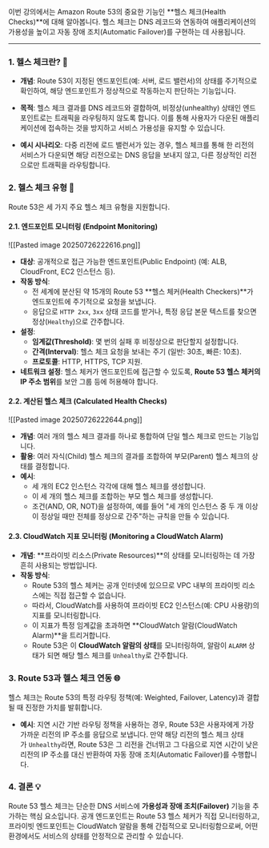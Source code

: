 
이번 강의에서는 Amazon Route 53의 중요한 기능인 **헬스 체크(Health Checks)**에 대해 알아봅니다. 헬스 체크는 DNS 레코드와 연동하여 애플리케이션의 가용성을 높이고 자동 장애 조치(Automatic Failover)를 구현하는 데 사용됩니다.

---

### 1. 헬스 체크란? 🤔

- **개념**: Route 53이 지정된 엔드포인트(예: 서버, 로드 밸런서)의 상태를 주기적으로 확인하여, 해당 엔드포인트가 정상적으로 작동하는지 판단하는 기능입니다.
    
- **목적**: 헬스 체크 결과를 DNS 레코드와 결합하여, 비정상(unhealthy) 상태인 엔드포인트로는 트래픽을 라우팅하지 않도록 합니다. 이를 통해 사용자가 다운된 애플리케이션에 접속하는 것을 방지하고 서비스 가용성을 유지할 수 있습니다.
    
- **예시 시나리오**: 다중 리전에 로드 밸런서가 있는 경우, 헬스 체크를 통해 한 리전의 서비스가 다운되면 해당 리전으로는 DNS 응답을 보내지 않고, 다른 정상적인 리전으로만 트래픽을 라우팅합니다.
    

### 2. 헬스 체크 유형 📜

Route 53은 세 가지 주요 헬스 체크 유형을 지원합니다.

#### 2.1. 엔드포인트 모니터링 (Endpoint Monitoring)

![[Pasted image 20250726222616.png]]

- **대상**: 공개적으로 접근 가능한 엔드포인트(Public Endpoint) (예: ALB, CloudFront, EC2 인스턴스 등).
- **작동 방식**:
    - 전 세계에 분산된 약 15개의 Route 53 **헬스 체커(Health Checkers)**가 엔드포인트에 주기적으로 요청을 보냅니다.
    - 응답으로 `HTTP 2xx`, `3xx` 상태 코드를 받거나, 특정 응답 본문 텍스트를 찾으면 정상(`Healthy`)으로 간주합니다.
- **설정**:
    - **임계값(Threshold)**: 몇 번의 실패 후 비정상으로 판단할지 설정합니다.
    - **간격(Interval)**: 헬스 체크 요청을 보내는 주기 (일반: 30초, 빠른: 10초).
    - **프로토콜**: HTTP, HTTPS, TCP 지원.
- **네트워크 설정**: 헬스 체커가 엔드포인트에 접근할 수 있도록, **Route 53 헬스 체커의 IP 주소 범위**를 보안 그룹 등에 허용해야 합니다.
    

#### 2.2. 계산된 헬스 체크 (Calculated Health Checks)

![[Pasted image 20250726222644.png]]

- **개념**: 여러 개의 헬스 체크 결과를 하나로 통합하여 단일 헬스 체크로 만드는 기능입니다.
- **활용**: 여러 자식(Child) 헬스 체크의 결과를 조합하여 부모(Parent) 헬스 체크의 상태를 결정합니다.
- **예시**:
    - 세 개의 EC2 인스턴스 각각에 대해 헬스 체크를 생성합니다.
    - 이 세 개의 헬스 체크를 조합하는 부모 헬스 체크를 생성합니다.
    - 조건(AND, OR, NOT)을 설정하여, 예를 들어 "세 개의 인스턴스 중 두 개 이상이 정상일 때만 전체를 정상으로 간주"하는 규칙을 만들 수 있습니다.

#### 2.3. CloudWatch 지표 모니터링 (Monitoring a CloudWatch Alarm)

- **개념**: **프라이빗 리소스(Private Resources)**의 상태를 모니터링하는 데 가장 흔히 사용되는 방법입니다.
- **작동 방식**:
    - Route 53의 헬스 체커는 공개 인터넷에 있으므로 VPC 내부의 프라이빗 리소스에는 직접 접근할 수 없습니다.
    - 따라서, CloudWatch를 사용하여 프라이빗 EC2 인스턴스(예: CPU 사용량)의 지표를 모니터링합니다.
    - 이 지표가 특정 임계값을 초과하면 **CloudWatch 알람(CloudWatch Alarm)**을 트리거합니다.
    - Route 53은 이 **CloudWatch 알람의 상태**를 모니터링하여, 알람이 `ALARM` 상태가 되면 해당 헬스 체크를 `Unhealthy`로 간주합니다.

### 3. Route 53과 헬스 체크 연동 🌐

헬스 체크는 Route 53의 특정 라우팅 정책(예: Weighted, Failover, Latency)과 결합될 때 진정한 가치를 발휘합니다.
- **예시**: 지연 시간 기반 라우팅 정책을 사용하는 경우, Route 53은 사용자에게 가장 가까운 리전의 IP 주소를 응답으로 보냅니다. 만약 해당 리전의 헬스 체크 상태가 `Unhealthy`라면, Route 53은 그 리전을 건너뛰고 그 다음으로 지연 시간이 낮은 리전의 IP 주소를 대신 반환하여 자동 장애 조치(Automatic Failover)를 수행합니다.
    

### 4. 결론 💡

Route 53 헬스 체크는 단순한 DNS 서비스에 **가용성과 장애 조치(Failover)** 기능을 추가하는 핵심 요소입니다. 공개 엔드포인트는 Route 53 헬스 체커가 직접 모니터링하고, 프라이빗 엔드포인트는 CloudWatch 알람을 통해 간접적으로 모니터링함으로써, 어떤 환경에서도 서비스의 상태를 안정적으로 관리할 수 있습니다.

